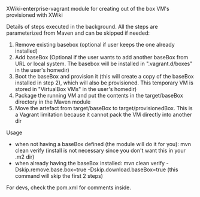 XWiki-enterprise-vagrant module for creating out of the box VM's provisioned with XWiki

Details of steps executed in the background. All the steps are parameterized from Maven and can be skipped if needed:

1) Remove existing basebox (optional if user keeps the one already installed)
2) Add baseBox (Optional if the user wants to add another baseBox from URL or local system. The basebox will be installed in ".vagrant.d/boxes" in the user's homedir)
3) Boot the baseBox and provision it (this will create a copy of the baseBox installed in step 2), which will also be provisioned. This temporary VM is stored in "VirtualBox VMs" in the user's homedir)
4) Package the running VM and put the contents in the target/baseBox directory in the Maven module
5) Move the artefact from target/baseBox to target/provisionedBox. This is a Vagrant limitation because it cannot pack the VM directly into another dir

Usage

* when not having a baseBox defined (the module will do it for you): mvn clean verify (install is not necessary since you don't want this in your .m2 dir)
* when already having the baseBox installed: mvn clean verify -Dskip.remove.base.box=true -Dskip.download.baseBox=true (this command will skip the first 2 steps)

For devs, check the pom.xml for comments inside.
